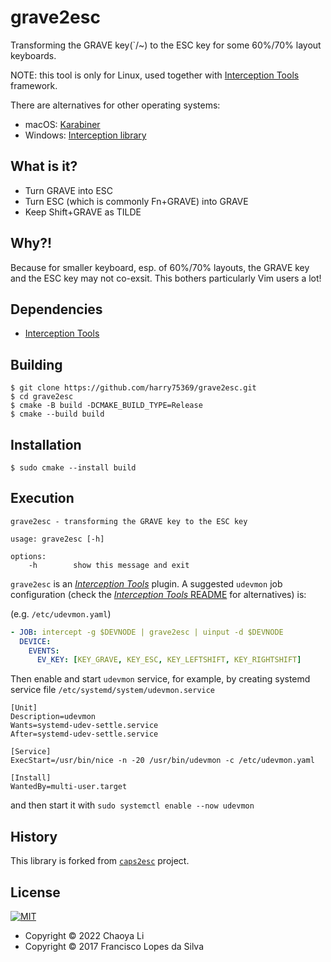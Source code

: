 # grave2esc

Transforming the GRAVE key(\`/~) to the ESC key for some 60%/70% layout keyboards.

NOTE: this tool is only for Linux, used together with [Interception Tools][interception-tools] framework.

There are alternatives for other operating systems:
- macOS: [Karabiner][]
- Windows: [Interception library][interception]

## What is it?

- Turn GRAVE into ESC
- Turn ESC (which is commonly Fn+GRAVE) into GRAVE
- Keep Shift+GRAVE as TILDE

## Why?!

Because for smaller keyboard, esp. of 60%/70% layouts, the GRAVE key and the ESC key
may not co-exsit. This bothers particularly Vim users a lot!

## Dependencies

- [Interception Tools][interception-tools]

## Building

```text
$ git clone https://github.com/harry75369/grave2esc.git
$ cd grave2esc
$ cmake -B build -DCMAKE_BUILD_TYPE=Release
$ cmake --build build
```

## Installation

```text
$ sudo cmake --install build
```

## Execution

```text
grave2esc - transforming the GRAVE key to the ESC key

usage: grave2esc [-h]

options:
    -h        show this message and exit
```

`grave2esc` is an [_Interception Tools_][interception-tools] plugin. A suggested
`udevmon` job configuration (check the [_Interception Tools_
README][interception-tools] for alternatives) is:

(e.g. `/etc/udevmon.yaml`)

```yaml
- JOB: intercept -g $DEVNODE | grave2esc | uinput -d $DEVNODE
  DEVICE:
    EVENTS:
      EV_KEY: [KEY_GRAVE, KEY_ESC, KEY_LEFTSHIFT, KEY_RIGHTSHIFT]
```

Then enable and start `udevmon` service, for example, by creating systemd service file
`/etc/systemd/system/udevmon.service`

```
[Unit]
Description=udevmon
Wants=systemd-udev-settle.service
After=systemd-udev-settle.service

[Service]
ExecStart=/usr/bin/nice -n -20 /usr/bin/udevmon -c /etc/udevmon.yaml

[Install]
WantedBy=multi-user.target
```

and then start it with `sudo systemctl enable --now udevmon`

## History

This library is forked from [`caps2esc`][caps2esc] project.

## License

<a href="https://github.com/harry75369/grave2esc/blob/master/LICENSE.md">
    <img src="https://upload.wikimedia.org/wikipedia/commons/thumb/0/0b/License_icon-mit-2.svg/120px-License_icon-mit-2.svg.png" alt="MIT">
</a>

- Copyright © 2022 Chaoya Li
- Copyright © 2017 Francisco Lopes da Silva

[interception-tools]: https://gitlab.com/interception/linux/tools
[caps2esc]: https://gitlab.com/interception/linux/plugins/caps2esc
[karabiner]: https://pqrs.org/osx/karabiner/
[interception]: https://github.com/oblitum/Interception
